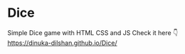 # Dice
Simple Dice game with HTML CSS and JS
Check it here 👇<br>https://dinuka-dilshan.github.io/Dice/
